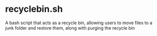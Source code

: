 # recyclebin.sh
A bash script that acts as a recycle bin, allowing users to move files to a junk folder and restore them, along with purging the recycle bin
